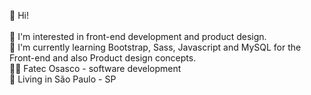 👋 Hi!<br><br>
👀 I'm interested in front-end development and product design.<br>
🌱 I'm currently learning Bootstrap, Sass, Javascript and MySQL for the Front-end and also Product design concepts.<br>
👨‍🎓 Fatec Osasco - software development<br>
🚩 Living in São Paulo - SP<br>

<!---
MateusFGM/MateusFGM is a ✨ special ✨ repository because its `README.md` (this file) appears on your GitHub profile.
You can click the Preview link to take a look at your changes.
--->
